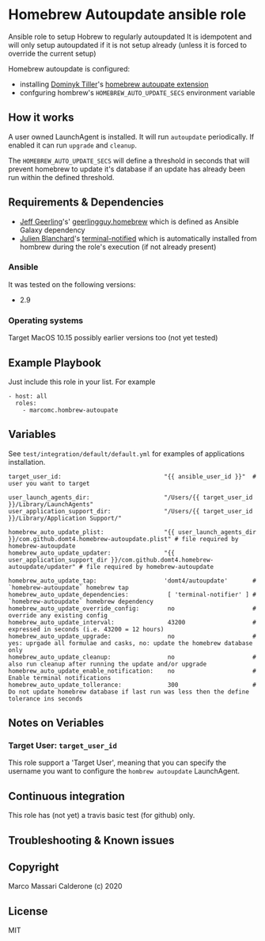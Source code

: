 # Homebrew Autoupdate ansible role

Ansible role to setup Hobrew to regularly autoupdated
It is idempotent and will only setup autoupdated if it is not setup already (unless it is forced to override the current setup)

Homebrew autoupdate is configured:
* installing [Dominyk Tiller](https://github.com/DomT4)'s [homebrew autoupate extension](https://github.com/DomT4/homebrew-autoupdate)
* confguring hombrew's `HOMEBREW_AUTO_UPDATE_SECS` environment variable

## How it works
A user owned LaunchAgent is installed. It will run `autoupdate` periodically. If enabled it can run `upgrade` and `cleanup`.

The `HOMEBREW_AUTO_UPDATE_SECS` will define a threshold in seconds that will prevent homebrew to update it's database if an update has already been run within the defined threshold.

## Requirements & Dependencies
* [Jeff Geerling](https://github.com/geerlingguy)'s' [geerlingguy.homebrew](https://github.com/geerlingguy/ansible-role-homebrew) which is defined as Ansible Galaxy dependency
* [Julien Blanchard](https://github.com/julienXX)'s [terminal-notified](https://github.com/julienXX/terminal-notifier) which is automatically installed from hombrew during the role's execution (if not already present)

### Ansible
It was tested on the following versions:
 * 2.9

### Operating systems

Target MacOS 10.15 possibly earlier versions too (not yet tested)

## Example Playbook

Just include this role in your list.
For example

```
- host: all
  roles:
    - marcomc.hombrew-autoupate
```

## Variables

See `test/integration/default/default.yml` for examples of applications installation.

```
target_user_id:                             "{{ ansible_user_id }}"  # user you want to target

user_launch_agents_dir:                     "/Users/{{ target_user_id }}/Library/LaunchAgents"
user_application_support_dir:               "/Users/{{ target_user_id }}/Library/Application Support/"

homebrew_auto_update_plist:                 "{{ user_launch_agents_dir }}/com.github.domt4.homebrew-autoupdate.plist" # file required by homebrew-autoupdate
homebrew_auto_update_updater:               "{{ user_application_support_dir }}/com.github.domt4.homebrew-autoupdate/updater" # file required by homebrew-autoupdate

homebrew_auto_update_tap:                   'domt4/autoupdate'       # `homebrew-autoupdate` homebrew tap
homebrew_auto_update_dependencies:           [ 'terminal-notifier' ] # `homebrew-autoupdate` homebrew dependency
homebrew_auto_update_override_config:        no                      # override any existing config
homebrew_auto_update_interval:               43200                   # expressed in seconds (i.e. 43200 = 12 hours)
homebrew_auto_update_upgrade:                no                      # yes: uprgade all formulae and casks, no: update the homebrew database only
homebrew_auto_update_cleanup:                no                      # also run cleanup after running the update and/or upgrade
homebrew_auto_update_enable_notification:    no                      # Enable terminal notifications
homebrew_auto_update_tollerance:             300                     # Do not update homebrew database if last run was less then the define tolerance ins seconds
```
## Notes on Veriables


### Target User: `target_user_id`
This role support a 'Target User', meaning that you can specify the username you want to configure the `hombrew autoupdate` LaunchAgent.


## Continuous integration

This role has (not yet) a travis basic test (for github) only.


## Troubleshooting & Known issues


## Copyright
Marco Massari Calderone (c) 2020

## License

MIT
